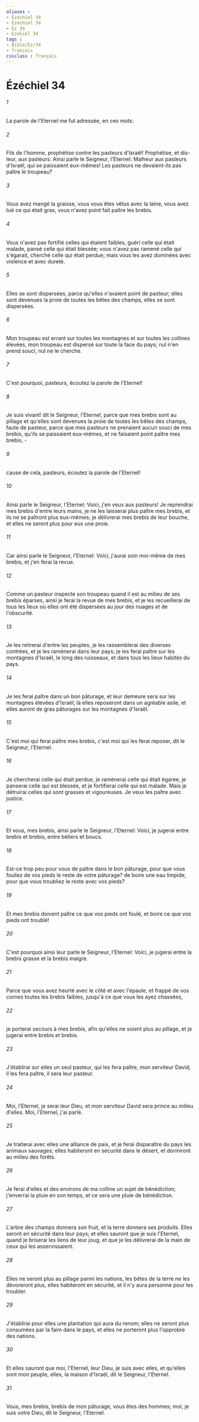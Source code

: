 ```yaml
---
aliases : 
- Ézéchiel 34
- Ézéchiel 34
- Ez 34
- Ezekiel 34
tags : 
- Bible/Ez/34
- français
cssclass : français
---
```


# Ézéchiel 34

###### 1
La parole de l'Eternel me fut adressée, en ces mots:
###### 2
Fils de l'homme, prophétise contre les pasteurs d'Israël! Prophétise, et dis-leur, aux pasteurs: Ainsi parle le Seigneur, l'Eternel: Malheur aux pasteurs d'Israël, qui se paissaient eux-mêmes! Les pasteurs ne devaient-ils pas paître le troupeau?
###### 3
Vous avez mangé la graisse, vous vous êtes vêtus avec la laine, vous avez tué ce qui était gras, vous n'avez point fait paître les brebis.
###### 4
Vous n'avez pas fortifié celles qui étaient faibles, guéri celle qui était malade, pansé celle qui était blessée; vous n'avez pas ramené celle qui s'égarait, cherché celle qui était perdue; mais vous les avez dominées avec violence et avec dureté.
###### 5
Elles se sont dispersées, parce qu'elles n'avaient point de pasteur; elles sont devenues la proie de toutes les bêtes des champs, elles se sont dispersées.
###### 6
Mon troupeau est errant sur toutes les montagnes et sur toutes les collines élevées, mon troupeau est dispersé sur toute la face du pays; nul n'en prend souci, nul ne le cherche.
###### 7
C'est pourquoi, pasteurs, écoutez la parole de l'Eternel!
###### 8
Je suis vivant! dit le Seigneur, l'Eternel, parce que mes brebis sont au pillage et qu'elles sont devenues la proie de toutes les bêtes des champs, faute de pasteur, parce que mes pasteurs ne prenaient aucun souci de mes brebis, qu'ils se paissaient eux-mêmes, et ne faisaient point paître mes brebis, -
###### 9
cause de cela, pasteurs, écoutez la parole de l'Eternel!
###### 10
Ainsi parle le Seigneur, l'Eternel: Voici, j'en veux aux pasteurs! Je reprendrai mes brebis d'entre leurs mains, je ne les laisserai plus paître mes brebis, et ils ne se paîtront plus eux-mêmes; je délivrerai mes brebis de leur bouche, et elles ne seront plus pour eux une proie.
###### 11
Car ainsi parle le Seigneur, l'Eternel: Voici, j'aurai soin moi-même de mes brebis, et j'en ferai la revue.
###### 12
Comme un pasteur inspecte son troupeau quand il est au milieu de ses brebis éparses, ainsi je ferai la revue de mes brebis, et je les recueillerai de tous les lieux où elles ont été dispersées au jour des nuages et de l'obscurité.
###### 13
Je les retirerai d'entre les peuples, je les rassemblerai des diverses contrées, et je les ramènerai dans leur pays; je les ferai paître sur les montagnes d'Israël, le long des ruisseaux, et dans tous les lieux habités du pays.
###### 14
Je les ferai paître dans un bon pâturage, et leur demeure sera sur les montagnes élevées d'Israël; là elles reposeront dans un agréable asile, et elles auront de gras pâturages sur les montagnes d'Israël.
###### 15
C'est moi qui ferai paître mes brebis, c'est moi qui les ferai reposer, dit le Seigneur, l'Eternel.
###### 16
Je chercherai celle qui était perdue, je ramènerai celle qui était égarée, je panserai celle qui est blessée, et je fortifierai celle qui est malade. Mais je détruirai celles qui sont grasses et vigoureuses. Je veux les paître avec justice.
###### 17
Et vous, mes brebis, ainsi parle le Seigneur, l'Eternel: Voici, je jugerai entre brebis et brebis, entre béliers et boucs.
###### 18
Est-ce trop peu pour vous de paître dans le bon pâturage, pour que vous fouliez de vos pieds le reste de votre pâturage? de boire une eau limpide, pour que vous troubliez le reste avec vos pieds?
###### 19
Et mes brebis doivent paître ce que vos pieds ont foulé, et boire ce que vos pieds ont troublé!
###### 20
C'est pourquoi ainsi leur parle le Seigneur, l'Eternel: Voici, je jugerai entre la brebis grasse et la brebis maigre.
###### 21
Parce que vous avez heurté avec le côté et avec l'épaule, et frappé de vos cornes toutes les brebis faibles, jusqu'à ce que vous les ayez chassées,
###### 22
je porterai secours à mes brebis, afin qu'elles ne soient plus au pillage, et je jugerai entre brebis et brebis.
###### 23
J'établirai sur elles un seul pasteur, qui les fera paître, mon serviteur David; il les fera paître, il sera leur pasteur.
###### 24
Moi, l'Eternel, je serai leur Dieu, et mon serviteur David sera prince au milieu d'elles. Moi, l'Eternel, j'ai parlé.
###### 25
Je traiterai avec elles une alliance de paix, et je ferai disparaître du pays les animaux sauvages; elles habiteront en sécurité dans le désert, et dormiront au milieu des forêts.
###### 26
Je ferai d'elles et des environs de ma colline un sujet de bénédiction; j'enverrai la pluie en son temps, et ce sera une pluie de bénédiction.
###### 27
L'arbre des champs donnera son fruit, et la terre donnera ses produits. Elles seront en sécurité dans leur pays; et elles sauront que je suis l'Eternel, quand je briserai les liens de leur joug, et que je les délivrerai de la main de ceux qui les asservissaient.
###### 28
Elles ne seront plus au pillage parmi les nations, les bêtes de la terre ne les dévoreront plus, elles habiteront en sécurité, et il n'y aura personne pour les troubler.
###### 29
J'établirai pour elles une plantation qui aura du renom; elles ne seront plus consumées par la faim dans le pays, et elles ne porteront plus l'opprobre des nations.
###### 30
Et elles sauront que moi, l'Eternel, leur Dieu, je suis avec elles, et qu'elles sont mon peuple, elles, la maison d'Israël, dit le Seigneur, l'Eternel.
###### 31
Vous, mes brebis, brebis de mon pâturage, vous êtes des hommes; moi, je suis votre Dieu, dit le Seigneur, l'Eternel.
